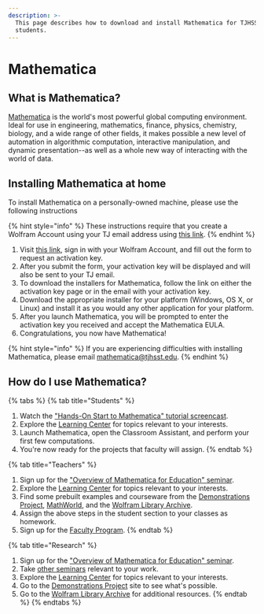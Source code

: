```yaml
---
description: >-
  This page describes how to download and install Mathematica for TJHSST
  students.
---
```


# Mathematica

## What is Mathematica?

[Mathematica](http://www.wolfram.com/mathematica/) is the world's most powerful global computing environment. Ideal for use in engineering, mathematics, finance, physics, chemistry, biology, and a wide range of other fields, it makes possible a new level of automation in algorithmic computation, interactive manipulation, and dynamic presentation--as well as a whole new way of interacting with the world of data.

## Installing Mathematica at home

To install Mathematica on a personally-owned machine, please use the following instructions

{% hint style="info" %}
These instructions require that you create a Wolfram Account using your TJ email address using [this link](https://user.wolfram.com/portal/registration.html).
{% endhint %}

1. Visit [this link](https://user.wolfram.com/portal/requestAK/0a05e6568a881b476bd5ea15444b100ff94cdd2e), sign in with your Wolfram Account, and fill out the form to request an activation key.
2. After you submit the form, your activation key will be displayed and will also be sent to your TJ email.
3. To download the installers for Mathematica, follow the link on either the activation key page or in the email with your activation key.
4. Download the appropriate installer for your platform (Windows, OS X, or Linux) and install it as you would any other application for your platform.
5. After you launch Mathematica, you will be prompted to enter the activation key you received and accept the Mathematica EULA.
6. Congratulations, you now have Mathematica!

{% hint style="info" %}
If you are experiencing difficulties with installing Mathematica, please email [mathematica@tjhsst.edu](mailto:mathematica@tjhsst.edu).
{% endhint %}

## How do I use Mathematica?

{% tabs %}
{% tab title="Students" %}
1. Watch the ["Hands-On Start to Mathematica" tutorial screencast](http://www.wolfram.com/broadcast/screencasts/handsonstart/).
2. Explore the [Learning Center](http://www.wolfram.com/learningcenter/) for topics relevant to your interests.
3. Launch Mathematica, open the Classroom Assistant, and perform your first few computations.
4. You're now ready for the projects that faculty will assign.
{% endtab %}

{% tab title="Teachers" %}
1. Sign up for the ["Overview of Mathematica for Education" seminar](http://www.wolfram.com/services/education/seminars/s01.html).
2. Explore the [Learning Center](http://www.wolfram.com/learningcenter/) for topics relevant to your interests.
3. Find some prebuilt examples and courseware from the [Demonstrations Project](http://demonstrations.wolfram.com/), [MathWorld](http://mathworld.wolfram.com/), and the [Wolfram Library Archive](http://library.wolfram.com/).
4. Assign the above steps in the student section to your classes as homework.
5. Sign up for the [Faculty Program](http://www.wolfram.com/services/facultyprogram/).
{% endtab %}

{% tab title="Research" %}
1. Sign up for the ["Overview of Mathematica for Education" seminar](http://www.wolfram.com/services/education/seminars/s01.html).
2. Take [other seminars](http://www.wolfram.com/services/education/seminars/) relevant to your work.
3. Explore the [Learning Center](http://www.wolfram.com/learningcenter/) for topics relevant to your interests.
4. Go to the [Demonstrations Project](http://demonstrations.wolfram.com/) site to see what's possible.
5. Go to the [Wolfram Library Archive](http://library.wolfram.com/) for additional resources.
{% endtab %}
{% endtabs %}

